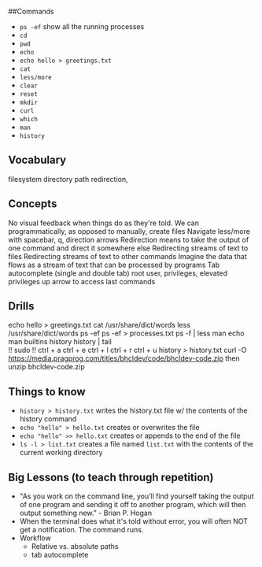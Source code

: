 ##Commands 
- `ps -ef` show all the running processes
- `cd`
- `pwd`
- `echo`
- `echo hello > greetings.txt`
- `cat`
- `less/more`
- `clear`
- `reset`
- `mkdir`
- `curl`
- `which`
- `man`
- `history`


## Vocabulary
filesystem
directory
path
redirection,


## Concepts
No visual feedback when things do as they're told.
We can programmatically, as opposed to manually, create files
Navigate less/more with spacebar, q, direction arrows
Redirection means to take the output of one command and direct it somewhere else
Redirecting streams of text to files
Redirecting streams of text to other commands
Imagine the data that flows as a stream of text that can be processed by programs
Tab autocomplete (single and double tab)
root user, privileges, elevated privileges
up arrow to access last commands

## Drills
echo hello > greetings.txt
cat /usr/share/dict/words
less /usr/share/dict/words
ps -ef
ps -ef > processes.txt
ps -f | less
man echo
man builtins
history
history | tail  
!!
sudo !!
ctrl + a
ctrl + e
ctrl + l
ctrl + r
ctrl + u
history > history.txt
curl -O https://media.pragprog.com/titles/bhcldev/code/bhcldev-code.zip then unzip bhcldev-code.zip


## Things to know
- `history > history.txt` writes the history.txt file w/ the contents of the history command
- `echo "hello" > hello.txt` creates or overwrites the file
- `echo "hello" >> hello.txt` creates or appends to the end of the file
- `ls -l > list.txt` creates a file named `list.txt` with the contents of the current working directory






## Big Lessons (to teach through repetition)
- "As you work on the command line, you’ll find yourself taking the output of one program and sending it off to another program, which will then output something new." - Brian P. Hogan
- When the terminal does what it's told without error, you will often NOT get a notification. The command runs.
- Workflow
	- Relative vs. absolute paths
	- tab autocomplete
